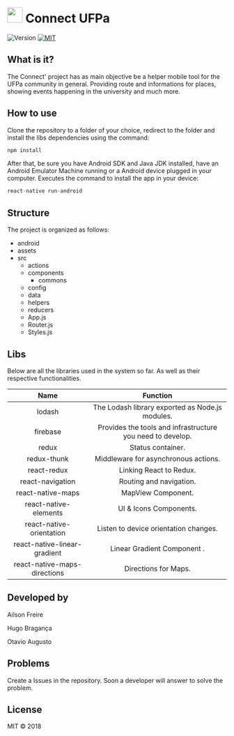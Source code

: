# <img src="http://res.cloudinary.com/oaugusto/image/upload/v1525272222/icon.png" width="35px"> Connect UFPa
![Version](https://img.shields.io/badge/version-1.0-green.svg) 
[![MIT](https://img.shields.io/dub/l/vibe-d.svg)]() 

## What is it?

The Connect' project has as main objective be a helper mobile tool for the UFPa community in general. Providing route and informations for places, showing events happening in the university and much more.

## How to use

Clone the repository to a folder of your choice, redirect to the folder and install the libs dependencies using the command:

```javascript
npm install
```

After that, be sure you have Android SDK and Java JDK installed, have an Android Emulator Machine running or a Android device plugged in your computer. Executes the command to install the app in your device:

```javascript
react-native run-android
```

## Structure

The project is organized as follows:

- android
- assets
- src
  - actions     
  - components
    - commons
  - config
  - data
  - helpers
  - reducers
  - App.js
  - Router.js
  - Styles.js

## Libs

Below are all the libraries used in the system so far. As well as their respective functionalities.

Name | Function 
|:---:| :-----:|
lodash | The Lodash library exported as Node.js modules.
firebase | Provides the tools and infrastructure you need to develop.
redux | Status container.
redux-thunk | Middleware for asynchronous actions.
react-redux | Linking React to Redux.
react-navigation | Routing and navigation.
react-native-maps | MapView Component.
react-native-elements | UI & Icons Components.
react-native-orientation | Listen to device orientation changes.
react-native-linear-gradient | Linear Gradient Component .
react-native-maps-directions | Directions for Maps.

## Developed by

Ailson Freire

Hugo Bragança

Otavio Augusto 

## Problems

Create a Issues in the repository. Soon a developer will answer to solve the problem.

## License

MIT © 2018